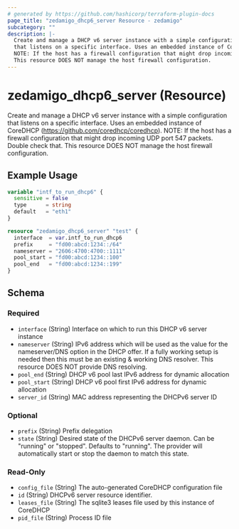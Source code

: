 ```yaml
---
# generated by https://github.com/hashicorp/terraform-plugin-docs
page_title: "zedamigo_dhcp6_server Resource - zedamigo"
subcategory: ""
description: |-
  Create and manage a DHCP v6 server instance with a simple configuration
  that listens on a specific interface. Uses an embedded instance of CoreDHCP (https://github.com/coredhcp/coredhcp).
  NOTE: If the host has a firewall configuration that might drop incoming UDP port 547 packets. Double check that.
  This resource DOES NOT manage the host firewall configuration.
---
```


# zedamigo_dhcp6_server (Resource)

Create and manage a DHCP v6 server instance with a simple configuration
		that listens on a specific interface. Uses an embedded instance of CoreDHCP (https://github.com/coredhcp/coredhcp).
		NOTE: If the host has a firewall configuration that might drop incoming UDP port 547 packets. Double check that.
		This resource DOES NOT manage the host firewall configuration.

## Example Usage

```terraform
variable "intf_to_run_dhcp6" {
  sensitive = false
  type      = string
  default   = "eth1"
}

resource "zedamigo_dhcp6_server" "test" {
  interface  = var.intf_to_run_dhcp6
  prefix     = "fd00:abcd:1234::/64"
  nameserver = "2606:4700:4700::1111"
  pool_start = "fd00:abcd:1234::100"
  pool_end   = "fd00:abcd:1234::199"
}
```

<!-- schema generated by tfplugindocs -->
## Schema

### Required

- `interface` (String) Interface on which to run this DHCP v6 server instance
- `nameserver` (String) IPv6 address which will be used as the value for the nameserver/DNS option in the DHCP offer.
				If a fully working setup is needed then this must be an existing & working DNS resolver.
				This resource DOES NOT provide DNS resolving.
- `pool_end` (String) DHCP v6 pool last IPv6 address for dynamic allocation
- `pool_start` (String) DHCP v6 pool first IPv6 address for dynamic allocation
- `server_id` (String) MAC address representing the DHCPv6 server ID

### Optional

- `prefix` (String) Prefix delegation
- `state` (String) Desired state of the DHCPv6 server daemon. Can be "running" or "stopped".
				Defaults to "running". The provider will automatically start or stop the daemon to match this state.

### Read-Only

- `config_file` (String) The auto-generated CoreDHCP configuration file
- `id` (String) DHCPv6 server resource identifier.
- `leases_file` (String) The sqlite3 leases file used by this instance of CoreDHCP
- `pid_file` (String) Process ID file
